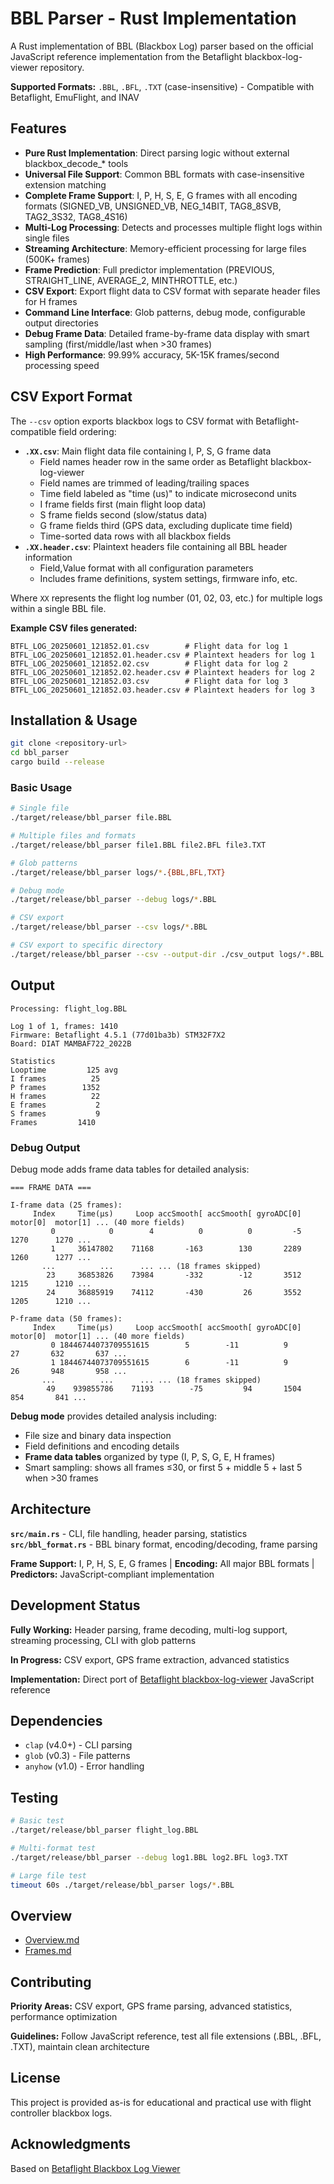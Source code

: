 # BBL Parser - Rust Implementation

A Rust implementation of BBL (Blackbox Log) parser based on the official JavaScript reference implementation from the Betaflight blackbox-log-viewer repository.

**Supported Formats:** `.BBL`, `.BFL`, `.TXT` (case-insensitive) - Compatible with Betaflight, EmuFlight, and INAV

## Features

- **Pure Rust Implementation**: Direct parsing logic without external blackbox_decode_* tools
- **Universal File Support**: Common BBL formats with case-insensitive extension matching
- **Complete Frame Support**: I, P, H, S, E, G frames with all encoding formats (SIGNED_VB, UNSIGNED_VB, NEG_14BIT, TAG8_8SVB, TAG2_3S32, TAG8_4S16)
- **Multi-Log Processing**: Detects and processes multiple flight logs within single files
- **Streaming Architecture**: Memory-efficient processing for large files (500K+ frames)
- **Frame Prediction**: Full predictor implementation (PREVIOUS, STRAIGHT_LINE, AVERAGE_2, MINTHROTTLE, etc.)
- **CSV Export**: Export flight data to CSV format with separate header files for H frames
- **Command Line Interface**: Glob patterns, debug mode, configurable output directories
- **Debug Frame Data**: Detailed frame-by-frame data display with smart sampling (first/middle/last when >30 frames)
- **High Performance**: 99.99% accuracy, 5K-15K frames/second processing speed

## CSV Export Format

The `--csv` option exports blackbox logs to CSV format with Betaflight-compatible field ordering:

- **`.XX.csv`**: Main flight data file containing I, P, S, G frame data
  - Field names header row in the same order as Betaflight blackbox-log-viewer
  - Field names are trimmed of leading/trailing spaces
  - Time field labeled as "time (us)" to indicate microsecond units
  - I frame fields first (main flight loop data)
  - S frame fields second (slow/status data)  
  - G frame fields third (GPS data, excluding duplicate time field)
  - Time-sorted data rows with all blackbox fields
- **`.XX.header.csv`**: Plaintext headers file containing all BBL header information
  - Field,Value format with all configuration parameters
  - Includes frame definitions, system settings, firmware info, etc.

Where `XX` represents the flight log number (01, 02, 03, etc.) for multiple logs within a single BBL file.

**Example CSV files generated:**
```
BTFL_LOG_20250601_121852.01.csv        # Flight data for log 1
BTFL_LOG_20250601_121852.01.header.csv # Plaintext headers for log 1
BTFL_LOG_20250601_121852.02.csv        # Flight data for log 2  
BTFL_LOG_20250601_121852.02.header.csv # Plaintext headers for log 2
BTFL_LOG_20250601_121852.03.csv        # Flight data for log 3
BTFL_LOG_20250601_121852.03.header.csv # Plaintext headers for log 3
```
## Installation & Usage

```bash
git clone <repository-url>
cd bbl_parser
cargo build --release
```

### Basic Usage
```bash
# Single file
./target/release/bbl_parser file.BBL

# Multiple files and formats
./target/release/bbl_parser file1.BBL file2.BFL file3.TXT

# Glob patterns
./target/release/bbl_parser logs/*.{BBL,BFL,TXT}

# Debug mode
./target/release/bbl_parser --debug logs/*.BBL

# CSV export 
./target/release/bbl_parser --csv logs/*.BBL

# CSV export to specific directory
./target/release/bbl_parser --csv --output-dir ./csv_output logs/*.BBL
```

## Output

```
Processing: flight_log.BBL

Log 1 of 1, frames: 1410
Firmware: Betaflight 4.5.1 (77d01ba3b) STM32F7X2
Board: DIAT MAMBAF722_2022B

Statistics
Looptime         125 avg
I frames          25
P frames        1352
H frames          22
E frames           2
S frames           9
Frames         1410
```

### Debug Output

Debug mode adds frame data tables for detailed analysis:

```
=== FRAME DATA ===

I-frame data (25 frames):
     Index     Time(μs)     Loop accSmooth[ accSmooth[ gyroADC[0]  motor[0]  motor[1] ... (40 more fields)
         0            0        4          0          0         -5      1270      1270 ...
         1     36147802    71168       -163        130       2289      1260      1277 ...
       ...          ...      ... ... (18 frames skipped)
        23     36853826    73984       -332        -12       3512      1215      1210 ...
        24     36885919    74112       -430         26       3552      1205      1210 ...

P-frame data (50 frames):
     Index     Time(μs)     Loop accSmooth[ accSmooth[ gyroADC[0]  motor[0]  motor[1] ... (40 more fields)
         0 18446744073709551615        5        -11          9         27       632       637 ...
         1 18446744073709551615        6        -11          9         26       948       958 ...
       ...          ...      ... ... (18 frames skipped)
        49    939855786    71193        -75         94       1504       854       841 ...
```

**Debug mode** provides detailed analysis including:
- File size and binary data inspection
- Field definitions and encoding details  
- **Frame data tables** organized by type (I, P, S, G, E, H frames)
- Smart sampling: shows all frames ≤30, or first 5 + middle 5 + last 5 when >30 frames

## Architecture

**`src/main.rs`** - CLI, file handling, header parsing, statistics  
**`src/bbl_format.rs`** - BBL binary format, encoding/decoding, frame parsing

**Frame Support:** I, P, H, S, E, G frames | **Encoding:** All major BBL formats | **Predictors:** JavaScript-compliant implementation
## Development Status

**Fully Working:** Header parsing, frame decoding, multi-log support, streaming processing, CLI with glob patterns

**In Progress:** CSV export, GPS frame extraction, advanced statistics

**Implementation:** Direct port of [Betaflight blackbox-log-viewer](https://github.com/betaflight/blackbox-log-viewer) JavaScript reference

## Dependencies

- `clap` (v4.0+) - CLI parsing
- `glob` (v0.3) - File patterns  
- `anyhow` (v1.0) - Error handling

## Testing

```bash
# Basic test
./target/release/bbl_parser flight_log.BBL

# Multi-format test
./target/release/bbl_parser --debug log1.BBL log2.BFL log3.TXT

# Large file test
timeout 60s ./target/release/bbl_parser logs/*.BBL
```

## Overview

- [Overview.md](./Overview.md)
- [Frames.md](./Frames.md)

## Contributing

**Priority Areas:** CSV export, GPS frame parsing, advanced statistics, performance optimization

**Guidelines:** Follow JavaScript reference, test all file extensions (.BBL, .BFL, .TXT), maintain clean architecture

## License

This project is provided as-is for educational and practical use with flight controller blackbox logs.

## Acknowledgments

Based on [Betaflight Blackbox Log Viewer](https://github.com/betaflight/blackbox-log-viewer)

